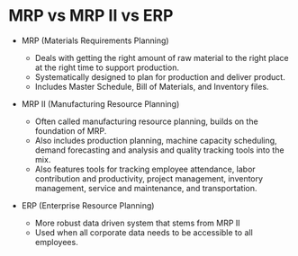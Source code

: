 # MRP vs MRP II vs ERP

- MRP (Materials Requirements Planning)
    - Deals with getting the right amount of raw material to the right place at the right time to support production.
    - Systematically designed to plan for production and deliver product.
    - Includes Master Schedule, Bill of Materials, and Inventory files.

- MRP II (Manufacturing Resource Planning)
    - Often called manufacturing resource planning, builds on the foundation of MRP.
    - Also includes production planning, machine capacity scheduling, demand forecasting and analysis and quality tracking tools into the mix.
    - Also features tools for tracking employee attendance, labor contribution and productivity, project management, inventory management, service and maintenance, and transportation.

- ERP (Enterprise Resource Planning)
    - More robust data driven system that stems from MRP II
    - Used when all corporate data needs to be accessible to all employees.